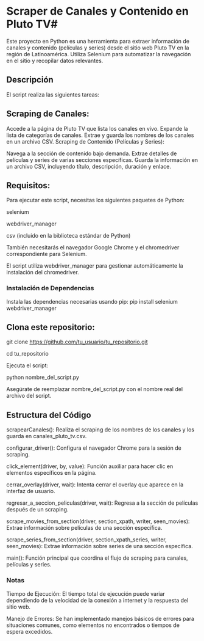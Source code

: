 # Scraper de Canales y Contenido en Pluto TV#
Este proyecto en Python es una herramienta para extraer información de canales y contenido (películas y series) desde el sitio web Pluto TV en la región de Latinoamérica. Utiliza Selenium para automatizar la navegación en el sitio y recopilar datos relevantes.

## Descripción
El script realiza las siguientes tareas:

## Scraping de Canales:

Accede a la página de Pluto TV que lista los canales en vivo.
Expande la lista de categorías de canales.
Extrae y guarda los nombres de los canales en un archivo CSV.
Scraping de Contenido (Películas y Series):

Navega a la sección de contenido bajo demanda.
Extrae detalles de películas y series de varias secciones específicas.
Guarda la información en un archivo CSV, incluyendo título, descripción, duración y enlace.
## Requisitos:
Para ejecutar este script, necesitas los siguientes paquetes de Python:

selenium

webdriver_manager

csv (incluido en la biblioteca estándar de Python)

También necesitarás el navegador Google Chrome y el chromedriver correspondiente para Selenium. 

El script utiliza webdriver_manager para gestionar automáticamente la instalación del chromedriver.

### Instalación de Dependencias
Instala las dependencias necesarias usando pip:
pip install selenium webdriver_manager

## Clona este repositorio:
git clone https://github.com/tu_usuario/tu_repositorio.git

cd tu_repositorio

Ejecuta el script:


python nombre_del_script.py

Asegúrate de reemplazar nombre_del_script.py con el nombre real del archivo del script.

## Estructura del Código
scrapearCanales(): Realiza el scraping de los nombres de los canales y los guarda en canales_pluto_tv.csv.

configurar_driver(): Configura el navegador Chrome para la sesión de scraping.

click_element(driver, by, value): Función auxiliar para hacer clic en elementos específicos en la página.

cerrar_overlay(driver, wait): Intenta cerrar el overlay que aparece en la interfaz de usuario.

regresar_a_seccion_peliculas(driver, wait): Regresa a la sección de películas después de un scraping.

scrape_movies_from_section(driver, section_xpath, writer, seen_movies): Extrae información sobre películas de una sección específica.

scrape_series_from_section(driver, section_xpath_series, writer, seen_movies): Extrae información sobre series de una sección específica.

main(): Función principal que coordina el flujo de scraping para canales, películas y series.


### Notas
Tiempo de Ejecución: El tiempo total de ejecución puede variar dependiendo de la velocidad de la conexión a internet y la respuesta del sitio web.

Manejo de Errores: Se han implementado manejos básicos de errores para situaciones comunes, como elementos no encontrados o tiempos de espera excedidos.
